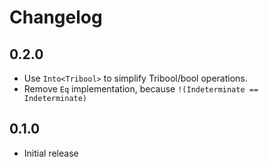 Changelog
=========

## 0.2.0

* Use `Into<Tribool>` to simplify Tribool/bool operations.
* Remove `Eq` implementation, because `!(Indeterminate == Indeterminate)`

## 0.1.0

* Initial release